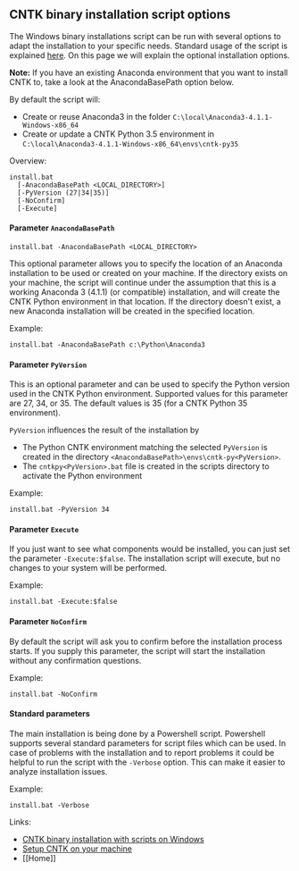 ## CNTK binary installation script options

The Windows binary installations script can be run with several options to adapt the installation to your specific needs. Standard usage of the script is explained [here](./Setup-Windows-Binary-Script). On this page we will explain the optional installation options.

**Note:** If you have an existing Anaconda environment that you want to install CNTK to, take a look at the AnacondaBasePath option below.

By default the script will:

 - Create or reuse Anaconda3 in the folder `C:\local\Anaconda3-4.1.1-Windows-x86_64`
 - Create or update a CNTK Python 3.5 environment in `C:\local\Anaconda3-4.1.1-Windows-x86_64\envs\cntk-py35`

Overview:
```
install.bat 
  [-AnacondaBasePath <LOCAL_DIRECTORY>]
  [-PyVersion (27|34|35)]
  [-NoConfirm]
  [-Execute]
```
#### Parameter `AnacondaBasePath`

`install.bat -AnacondaBasePath <LOCAL_DIRECTORY>`

This optional parameter allows you to specify the location of an Anaconda installation to be used or created on your machine. If the directory exists on your machine, the script will continue under the assumption that this is a working Anaconda 3 (4.1.1) (or compatible) installation, and will create the CNTK Python environment in that location. If the directory doesn't exist, a new Anaconda installation will be created in the specified location.

Example:
```
install.bat -AnacondaBasePath c:\Python\Anaconda3
```

#### Parameter `PyVersion`

This is an optional parameter and can be used to specify the Python version used in the CNTK Python environment. Supported values for this parameter are 27, 34, or 35. The default values is 35 (for a CNTK Python 35 environment).

`PyVersion` influences the result of the installation by

- The Python CNTK environment matching the selected `PyVersion` is created in the directory `<AnacondaBasePath>\envs\cntk-py<PyVersion>`.
- The `cntkpy<PyVersion>.bat` file is created in the scripts directory to activate the Python environment

Example:
```
install.bat -PyVersion 34
```

#### Parameter `Execute`

If you just want to see what components would be installed, you can just set the parameter `-Execute:$false`. The installation script will execute, but no changes to your system will be performed.

Example:
```
install.bat -Execute:$false
```

#### Parameter `NoConfirm`

By default the script will ask you to confirm before the installation process starts. If you supply this parameter, the script will start the installation without any confirmation questions.

Example:
```
install.bat -NoConfirm 
```

#### Standard parameters

The main installation is being done by a Powershell script. Powershell supports several standard parameters for script files which can be used. In case of problems with the installation and to report problems it could be helpful to run the script with the `-Verbose` option. This can make it easier to analyze installation issues.

Example:
```
install.bat -Verbose
```

Links:

- [CNTK binary installation with scripts on Windows](./Setup-Windows-Binary-Script)
- [Setup CNTK on your machine](./Setup-CNTK-on-your-machine)
- [[Home]]
